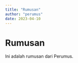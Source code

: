 ```yaml
---
title: "Rumusan"
author: "perumus"
date: 2023-04-10
---
```


# Rumusan

Ini adalah rumusan dari Perumus.